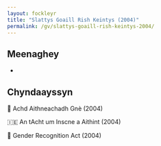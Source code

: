 ```yaml
---
layout: fockleyr
title: "Slattys Goaill Rish Keintys (2004)"
permalink: /gv/slattys-goaill-rish-keintys-2004/
---
```


## Meenaghey

-

## Chyndaayssyn

&#x1f3f4;&#xe0067;&#xe0062;&#xe0073;&#xe0063;&#xe0074;&#xe007f; Achd Aithneachadh Gnè (2004)

&#x1f1ee;&#x1f1ea; An tAcht um Inscne a Aithint (2004)

&#x1f3f4;&#xe0067;&#xe0062;&#xe0065;&#xe006e;&#xe0067;&#xe007f; Gender Recognition Act (2004)